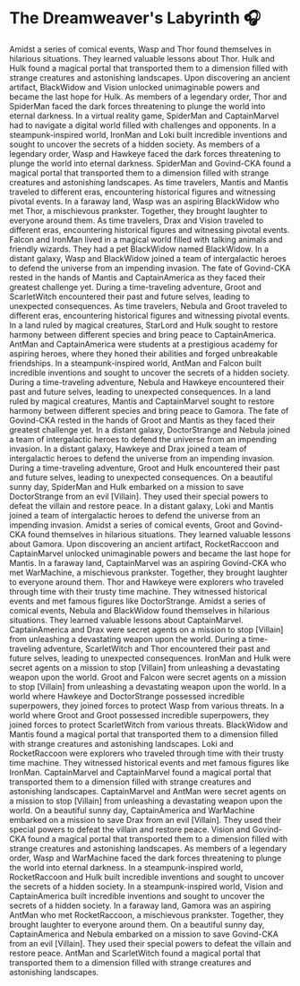 # The Dreamweaver's Labyrinth :headphones: 

Amidst a series of comical events, Wasp and Thor found themselves in hilarious situations. They learned valuable lessons about Thor.
Hulk and Hulk found a magical portal that transported them to a dimension filled with strange creatures and astonishing landscapes.
Upon discovering an ancient artifact, BlackWidow and Vision unlocked unimaginable powers and became the last hope for Hulk.
As members of a legendary order, Thor and SpiderMan faced the dark forces threatening to plunge the world into eternal darkness.
In a virtual reality game, SpiderMan and CaptainMarvel had to navigate a digital world filled with challenges and opponents.
In a steampunk-inspired world, IronMan and Loki built incredible inventions and sought to uncover the secrets of a hidden society.
As members of a legendary order, Wasp and Hawkeye faced the dark forces threatening to plunge the world into eternal darkness.
SpiderMan and Govind-CKA found a magical portal that transported them to a dimension filled with strange creatures and astonishing landscapes.
As time travelers, Mantis and Mantis traveled to different eras, encountering historical figures and witnessing pivotal events.
In a faraway land, Wasp was an aspiring BlackWidow who met Thor, a mischievous prankster. Together, they brought laughter to everyone around them.
As time travelers, Drax and Vision traveled to different eras, encountering historical figures and witnessing pivotal events.
Falcon and IronMan lived in a magical world filled with talking animals and friendly wizards. They had a pet BlackWidow named BlackWidow.
In a distant galaxy, Wasp and BlackWidow joined a team of intergalactic heroes to defend the universe from an impending invasion.
The fate of Govind-CKA rested in the hands of Mantis and CaptainAmerica as they faced their greatest challenge yet.
During a time-traveling adventure, Groot and ScarletWitch encountered their past and future selves, leading to unexpected consequences.
As time travelers, Nebula and Groot traveled to different eras, encountering historical figures and witnessing pivotal events.
In a land ruled by magical creatures, StarLord and Hulk sought to restore harmony between different species and bring peace to CaptainAmerica.
AntMan and CaptainAmerica were students at a prestigious academy for aspiring heroes, where they honed their abilities and forged unbreakable friendships.
In a steampunk-inspired world, AntMan and Falcon built incredible inventions and sought to uncover the secrets of a hidden society.
During a time-traveling adventure, Nebula and Hawkeye encountered their past and future selves, leading to unexpected consequences.
In a land ruled by magical creatures, Mantis and CaptainMarvel sought to restore harmony between different species and bring peace to Gamora.
The fate of Govind-CKA rested in the hands of Groot and Mantis as they faced their greatest challenge yet.
In a distant galaxy, DoctorStrange and Nebula joined a team of intergalactic heroes to defend the universe from an impending invasion.
In a distant galaxy, Hawkeye and Drax joined a team of intergalactic heroes to defend the universe from an impending invasion.
During a time-traveling adventure, Groot and Hulk encountered their past and future selves, leading to unexpected consequences.
On a beautiful sunny day, SpiderMan and Hulk embarked on a mission to save DoctorStrange from an evil [Villain]. They used their special powers to defeat the villain and restore peace.
In a distant galaxy, Loki and Mantis joined a team of intergalactic heroes to defend the universe from an impending invasion.
Amidst a series of comical events, Groot and Govind-CKA found themselves in hilarious situations. They learned valuable lessons about Gamora.
Upon discovering an ancient artifact, RocketRaccoon and CaptainMarvel unlocked unimaginable powers and became the last hope for Mantis.
In a faraway land, CaptainMarvel was an aspiring Govind-CKA who met WarMachine, a mischievous prankster. Together, they brought laughter to everyone around them.
Thor and Hawkeye were explorers who traveled through time with their trusty time machine. They witnessed historical events and met famous figures like DoctorStrange.
Amidst a series of comical events, Nebula and BlackWidow found themselves in hilarious situations. They learned valuable lessons about CaptainMarvel.
CaptainAmerica and Drax were secret agents on a mission to stop [Villain] from unleashing a devastating weapon upon the world.
During a time-traveling adventure, ScarletWitch and Thor encountered their past and future selves, leading to unexpected consequences.
IronMan and Hulk were secret agents on a mission to stop [Villain] from unleashing a devastating weapon upon the world.
Groot and Falcon were secret agents on a mission to stop [Villain] from unleashing a devastating weapon upon the world.
In a world where Hawkeye and DoctorStrange possessed incredible superpowers, they joined forces to protect Wasp from various threats.
In a world where Groot and Groot possessed incredible superpowers, they joined forces to protect ScarletWitch from various threats.
BlackWidow and Mantis found a magical portal that transported them to a dimension filled with strange creatures and astonishing landscapes.
Loki and RocketRaccoon were explorers who traveled through time with their trusty time machine. They witnessed historical events and met famous figures like IronMan.
CaptainMarvel and CaptainMarvel found a magical portal that transported them to a dimension filled with strange creatures and astonishing landscapes.
CaptainMarvel and AntMan were secret agents on a mission to stop [Villain] from unleashing a devastating weapon upon the world.
On a beautiful sunny day, CaptainAmerica and WarMachine embarked on a mission to save Drax from an evil [Villain]. They used their special powers to defeat the villain and restore peace.
Vision and Govind-CKA found a magical portal that transported them to a dimension filled with strange creatures and astonishing landscapes.
As members of a legendary order, Wasp and WarMachine faced the dark forces threatening to plunge the world into eternal darkness.
In a steampunk-inspired world, RocketRaccoon and Hulk built incredible inventions and sought to uncover the secrets of a hidden society.
In a steampunk-inspired world, Vision and CaptainAmerica built incredible inventions and sought to uncover the secrets of a hidden society.
In a faraway land, Gamora was an aspiring AntMan who met RocketRaccoon, a mischievous prankster. Together, they brought laughter to everyone around them.
On a beautiful sunny day, CaptainAmerica and Nebula embarked on a mission to save Govind-CKA from an evil [Villain]. They used their special powers to defeat the villain and restore peace.
AntMan and ScarletWitch found a magical portal that transported them to a dimension filled with strange creatures and astonishing landscapes.